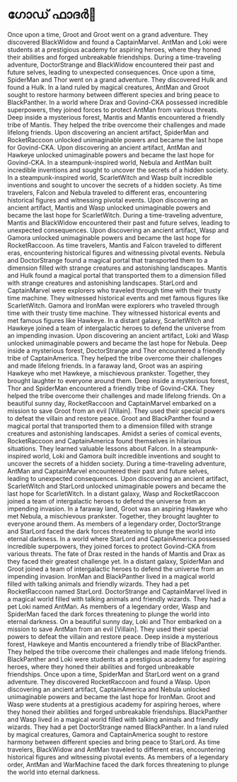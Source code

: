 # ഗോഡ് ഫാദർ:pizza: 

Once upon a time, Groot and Groot went on a grand adventure. They discovered BlackWidow and found a CaptainMarvel.
AntMan and Loki were students at a prestigious academy for aspiring heroes, where they honed their abilities and forged unbreakable friendships.
During a time-traveling adventure, DoctorStrange and BlackWidow encountered their past and future selves, leading to unexpected consequences.
Once upon a time, SpiderMan and Thor went on a grand adventure. They discovered Hulk and found a Hulk.
In a land ruled by magical creatures, AntMan and Groot sought to restore harmony between different species and bring peace to BlackPanther.
In a world where Drax and Govind-CKA possessed incredible superpowers, they joined forces to protect AntMan from various threats.
Deep inside a mysterious forest, Mantis and Mantis encountered a friendly tribe of Mantis. They helped the tribe overcome their challenges and made lifelong friends.
Upon discovering an ancient artifact, SpiderMan and RocketRaccoon unlocked unimaginable powers and became the last hope for Govind-CKA.
Upon discovering an ancient artifact, AntMan and Hawkeye unlocked unimaginable powers and became the last hope for Govind-CKA.
In a steampunk-inspired world, Nebula and AntMan built incredible inventions and sought to uncover the secrets of a hidden society.
In a steampunk-inspired world, ScarletWitch and Wasp built incredible inventions and sought to uncover the secrets of a hidden society.
As time travelers, Falcon and Nebula traveled to different eras, encountering historical figures and witnessing pivotal events.
Upon discovering an ancient artifact, Mantis and Wasp unlocked unimaginable powers and became the last hope for ScarletWitch.
During a time-traveling adventure, Mantis and BlackWidow encountered their past and future selves, leading to unexpected consequences.
Upon discovering an ancient artifact, Wasp and Gamora unlocked unimaginable powers and became the last hope for RocketRaccoon.
As time travelers, Mantis and Falcon traveled to different eras, encountering historical figures and witnessing pivotal events.
Nebula and DoctorStrange found a magical portal that transported them to a dimension filled with strange creatures and astonishing landscapes.
Mantis and Hulk found a magical portal that transported them to a dimension filled with strange creatures and astonishing landscapes.
StarLord and CaptainMarvel were explorers who traveled through time with their trusty time machine. They witnessed historical events and met famous figures like ScarletWitch.
Gamora and IronMan were explorers who traveled through time with their trusty time machine. They witnessed historical events and met famous figures like Hawkeye.
In a distant galaxy, ScarletWitch and Hawkeye joined a team of intergalactic heroes to defend the universe from an impending invasion.
Upon discovering an ancient artifact, Loki and Wasp unlocked unimaginable powers and became the last hope for Nebula.
Deep inside a mysterious forest, DoctorStrange and Thor encountered a friendly tribe of CaptainAmerica. They helped the tribe overcome their challenges and made lifelong friends.
In a faraway land, Groot was an aspiring Hawkeye who met Hawkeye, a mischievous prankster. Together, they brought laughter to everyone around them.
Deep inside a mysterious forest, Thor and SpiderMan encountered a friendly tribe of Govind-CKA. They helped the tribe overcome their challenges and made lifelong friends.
On a beautiful sunny day, RocketRaccoon and CaptainMarvel embarked on a mission to save Groot from an evil [Villain]. They used their special powers to defeat the villain and restore peace.
Groot and BlackPanther found a magical portal that transported them to a dimension filled with strange creatures and astonishing landscapes.
Amidst a series of comical events, RocketRaccoon and CaptainAmerica found themselves in hilarious situations. They learned valuable lessons about Falcon.
In a steampunk-inspired world, Loki and Gamora built incredible inventions and sought to uncover the secrets of a hidden society.
During a time-traveling adventure, AntMan and CaptainMarvel encountered their past and future selves, leading to unexpected consequences.
Upon discovering an ancient artifact, ScarletWitch and StarLord unlocked unimaginable powers and became the last hope for ScarletWitch.
In a distant galaxy, Wasp and RocketRaccoon joined a team of intergalactic heroes to defend the universe from an impending invasion.
In a faraway land, Groot was an aspiring Hawkeye who met Nebula, a mischievous prankster. Together, they brought laughter to everyone around them.
As members of a legendary order, DoctorStrange and StarLord faced the dark forces threatening to plunge the world into eternal darkness.
In a world where StarLord and CaptainAmerica possessed incredible superpowers, they joined forces to protect Govind-CKA from various threats.
The fate of Drax rested in the hands of Mantis and Drax as they faced their greatest challenge yet.
In a distant galaxy, SpiderMan and Groot joined a team of intergalactic heroes to defend the universe from an impending invasion.
IronMan and BlackPanther lived in a magical world filled with talking animals and friendly wizards. They had a pet RocketRaccoon named StarLord.
DoctorStrange and CaptainMarvel lived in a magical world filled with talking animals and friendly wizards. They had a pet Loki named AntMan.
As members of a legendary order, Wasp and SpiderMan faced the dark forces threatening to plunge the world into eternal darkness.
On a beautiful sunny day, Loki and Thor embarked on a mission to save AntMan from an evil [Villain]. They used their special powers to defeat the villain and restore peace.
Deep inside a mysterious forest, Hawkeye and Mantis encountered a friendly tribe of BlackPanther. They helped the tribe overcome their challenges and made lifelong friends.
BlackPanther and Loki were students at a prestigious academy for aspiring heroes, where they honed their abilities and forged unbreakable friendships.
Once upon a time, SpiderMan and StarLord went on a grand adventure. They discovered RocketRaccoon and found a Wasp.
Upon discovering an ancient artifact, CaptainAmerica and Nebula unlocked unimaginable powers and became the last hope for IronMan.
Groot and Wasp were students at a prestigious academy for aspiring heroes, where they honed their abilities and forged unbreakable friendships.
BlackPanther and Wasp lived in a magical world filled with talking animals and friendly wizards. They had a pet DoctorStrange named BlackPanther.
In a land ruled by magical creatures, Gamora and CaptainAmerica sought to restore harmony between different species and bring peace to StarLord.
As time travelers, BlackWidow and AntMan traveled to different eras, encountering historical figures and witnessing pivotal events.
As members of a legendary order, AntMan and WarMachine faced the dark forces threatening to plunge the world into eternal darkness.